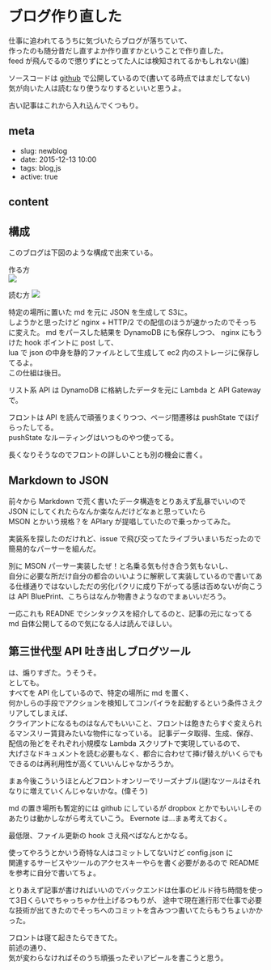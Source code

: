 # ブログ作り直した

仕事に追われてるうちに気づいたらブログが落ちていて、  
作ったのも随分昔だし直すよか作り直すかということで作り直した。  
feed が飛んでるので懲りずにとってた人には検知されてるかもしれない(誰)

ソースコードは [github](https://github.com/glassesfactory/devhage) で公開しているので(書いてる時点ではまだしてない)  
気が向いた人は読むなり使うなりするといいと思うよ。

古い記事はこれから入れ込んでくつもり。

## meta

- slug: newblog
- date: 2015-12-13 10:00
- tags: blog,js
- active: true

## content

## 構成

このブログは下図のような構成で出来ている。

作る方  
![](/resources/images/entry.png)

読む方
![](/resources/images/get.png)


特定の場所に置いた md を元に JSON を生成して S3に。  
しようかと思ったけど nginx + HTTP/2 での配信のほうが速かったのでそっちに変えた。
md をパースした結果を DynamoDB にも保存しつつ、 nginx にもうけた hook ポイントに post して、  
lua で json の中身を静的ファイルとして生成して ec2 内のストレージに保存してるよ。  
この仕組は後日。

リスト系 API は DynamoDB に格納したデータを元に Lambda と API Gateway で。  

フロントは API を読んで頑張りまくりつつ、ページ間遷移は pushState でほげらったしてる。  
pushState なルーティングはいつものやつ使ってる。

長くなりそうなのでフロントの詳しいことも別の機会に書く。

## Markdown to JSON

前々から Markdown で荒く書いたデータ構造をとりあえず乱暴でいいので JSON にしてくれたらなんか楽なんだけどなぁと思っていたら  
MSON とかいう規格？を APIary が提唱していたので乗っかってみた。

実装系を探したのだけれど、issue で飛び交ってたライブラいまいちだったので簡易的なパーサーを組んだ。

別に MSON パーサー実装したぜ！と名乗る気も付き合う気もないし、  
自分に必要な所だけ自分の都合のいいように解釈して実装しているので書いてある仕様通りではないしただの劣化パクリに成り下がってる感は否めないが向こうは API BluePrint、こちらはなんか物書きようなのでまぁいいだろう。

一応これも READNE でシンタックスを紹介してるのと、記事の元になってる md 自体公開してるので気になる人は読んでほしい。

## 第三世代型 API 吐き出しブログツール

は、煽りすぎた。うそうそ。  
としても。  
すべてを API 化しているので、特定の場所に md を置く、  
何かしらの手段でアクションを検知してコンパイラを起動するという条件さえクリアしてしまえば、  
クライアントになるものはなんでもいいこと、フロントは飽きたらすぐ変えられるマンスリー賃貸みたいな物件になっている。
記事データ取得、生成、保存、配信の殆どをそれぞれ小規模な Lambda スクリプトで実現しているので、  
大げさなドキュメントを読む必要もなく、都合に合わせて挿げ替えがいくらでもできるのは再利用性が高くていいんじゃなかろうか。

まぁ今後こういうほとんどフロントオンリーでリーズナブル(謎)なツールはそれなりに増えていくんじゃないかな。(偉そう)

md の置き場所も暫定的には github にしているが dropbox とかでもいいしそのあたりは動かしながら考えていこう。
Evernote は…まぁ考えておく。

最低限、ファイル更新の hook さえ飛べばなんとかなる。


使ってやろうとかいう奇特な人はコミットしてないけど config.json に  
関連するサービスやツールのアクセスキーやらを書く必要があるので README を参考に自分で書いてちょ。

とりあえず記事が書ければいいのでバックエンドは仕事のビルド待ち時間を使って3日くらいでちゃっちゃか仕上げるつもりが、
途中で現在進行形で仕事で必要な技術が出てきたのでそっちへのコミットを含みつつ書いてたらもうちょいかかった。

フロントは寝て起きたらできてた。  
前述の通り、  
気が変わらなければそのうち頑張ったぞいアピールを書こうと思う。
